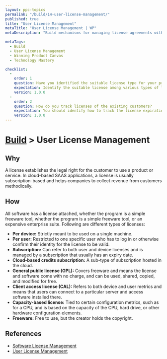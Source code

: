 ```yaml
---
layout: ppc-topics 
permalink: "/build/14-user-license-management/"
published: true
title: "User License Management"
metaTitle: "User License Management | WP"
metaDescription: "Build mechanisms for managing license agreements with users. Track usage for relevant features, license expiry, reminders, payments, etc. Implement restrictions based on price tiers and usage."

metaTags:
  - Build
  - User License Management
  - Winning Product Canvas
  - Technology Mastery

checklist: 
  -
    order: 1
    question: Have you identified the suitable license type for your product?
    expectation: Identify the suitable license among various types of licenses such as Per device, Per user, Subscription, GPL, CAL, Capacity based license, Freeware etc... 
    version: 1.0.0
  -
    order: 2
    question: How do you track licenses of the existing customers?
    expectation: You should identify how to track the license expiration, payments and sending reminders.
    version: 1.0.0
---
```

# [Build](../) > User License Management

## Why
A license establishes the legal right for the customer to use a product or service. In cloud-based SAAS applications, a license is usually subscription-based and helps companies to collect revenue from customers methodically.

## How
All software has a license attached, whether the program is a simple freeware tool, whether the program is a simple freeware tool, or an expensive enterprise suite. Following are different types of licenses:
- **Per device:** Strictly meant to be used on a single machine.
- **Per user:** Restricted to one specific user who has to log in or otherwise confirm their identity for the license to be valid.
- **Subscription:** Can refer to both user and device licenses and is managed by a subscription that usually has an expiry date.
- **Cloud-based credits subscription:** A sub-type of subscription hosted in the cloud.
- **General public license (GPL):** Covers freeware and means the license and software come with no charge, and can be used, shared, copied, and modified for free.
- **Client access license (CAL):** Refers to both device and user metrics and means that users can connect to a particular server and access software installed there.
- **Capacity-based license:** Tied to certain configuration metrics, such as for a CPU, and is based on the capacity of the CPU, hard drive, or other hardware configuration elements.
- **Freeware:** Free to use, but the creator holds the copyright.

## References

- [Software License Management](https://www.webopedia.com/TERM/L/license_management.html)
- [User License Management ](https://www.sciencedirect.com/topics/computer-science/platform-architecture)
